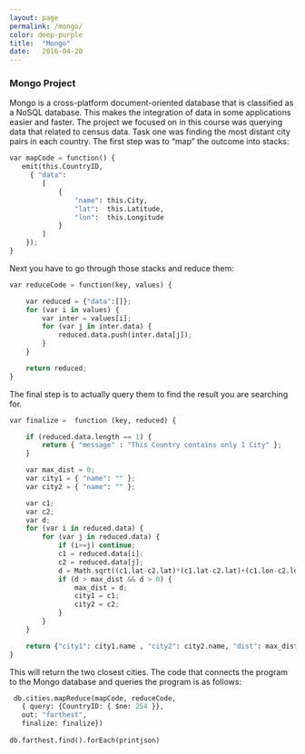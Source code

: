 ```yaml
---
layout: page
permalink: /mongo/
color: deep-purple
title:  "Mongo"
date:   2016-04-20
---
```


### Mongo Project

Mongo is a cross-platform document-oriented database that is classified as a NoSQL database. This makes the integration of data in some applications easier and faster. The project we focused on in this course was querying data that related to census data. Task one was finding the most distant city pairs in each country. The first step was to “map” the outcome into stacks: 

``` Python
var mapCode = function() {
   emit(this.CountryID,
     { "data":
		[
			{
				"name": this.City,
				"lat":  this.Latitude,
				"lon":  this.Longitude
			}
		]
	});
}
```

Next you have to go through those stacks and reduce them:

``` Python
var reduceCode = function(key, values) {

	var reduced = {"data":[]};
	for (var i in values) {
		var inter = values[i];
		for (var j in inter.data) {
			reduced.data.push(inter.data[j]);
		}
	}

	return reduced;
}
```
The final step is to actually query them to find the result you are searching for. 

``` Python
var finalize =  function (key, reduced) {

	if (reduced.data.length == 1) {
		return { "message" : "This Country contains only 1 City" };
	}

	var max_dist = 0;
	var city1 = { "name": "" };
	var city2 = { "name": "" };

	var c1;
	var c2;
	var d;
	for (var i in reduced.data) {
		for (var j in reduced.data) {
			if (i>=j) continue;
			c1 = reduced.data[i];
			c2 = reduced.data[j];
			d = Math.sqrt((c1.lat-c2.lat)*(c1.lat-c2.lat)+(c1.lon-c2.lon)*(c1.lon-c2.lon));
			if (d > max_dist && d > 0) {
				max_dist = d;
				city1 = c1;
				city2 = c2;
			}
		}
	}

	return {"city1": city1.name , "city2": city2.name, "dist": max_dist + "	is farthest"};
}
```
This will return the two closest cities. 
The code that connects the program to the Mongo database and queries the program is as follows:

``` Python
 db.cities.mapReduce(mapCode, reduceCode, 
   { query: {CountryID: { $ne: 254 }},
   out: "farthest",
   finalize: finalize})
   
db.farthest.find().forEach(printjson)
```

